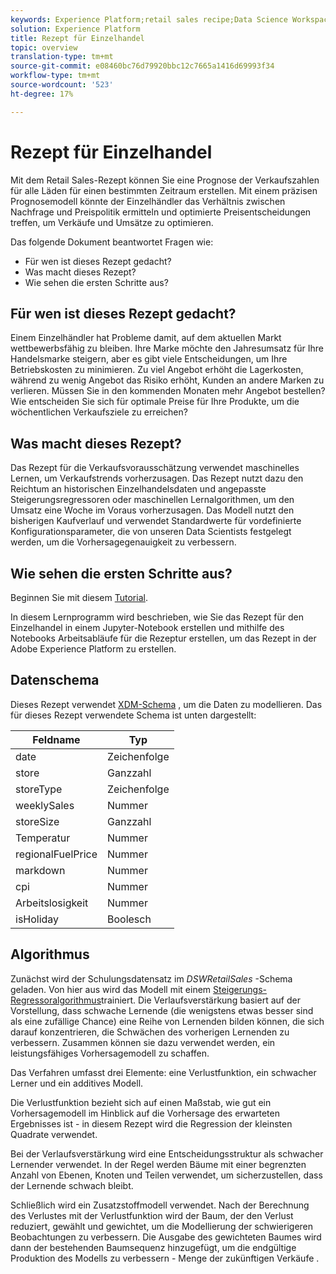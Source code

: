 ```yaml
---
keywords: Experience Platform;retail sales recipe;Data Science Workspace;popular topics
solution: Experience Platform
title: Rezept für Einzelhandel
topic: overview
translation-type: tm+mt
source-git-commit: e08460bc76d79920bbc12c7665a1416d69993f34
workflow-type: tm+mt
source-wordcount: '523'
ht-degree: 17%

---
```



# Rezept für Einzelhandel

Mit dem Retail Sales-Rezept können Sie eine Prognose der Verkaufszahlen für alle Läden für einen bestimmten Zeitraum erstellen. Mit einem präzisen Prognosemodell könnte der Einzelhändler das Verhältnis zwischen Nachfrage und Preispolitik ermitteln und optimierte Preisentscheidungen treffen, um Verkäufe und Umsätze zu optimieren.

Das folgende Dokument beantwortet Fragen wie:
* Für wen ist dieses Rezept gedacht?
* Was macht dieses Rezept?
* Wie sehen die ersten Schritte aus?

## Für wen ist dieses Rezept gedacht?

Einem Einzelhändler hat Probleme damit, auf dem aktuellen Markt wettbewerbsfähig zu bleiben. Ihre Marke möchte den Jahresumsatz für Ihre Handelsmarke steigern, aber es gibt viele Entscheidungen, um Ihre Betriebskosten zu minimieren. Zu viel Angebot erhöht die Lagerkosten, während zu wenig Angebot das Risiko erhöht, Kunden an andere Marken zu verlieren. Müssen Sie in den kommenden Monaten mehr Angebot bestellen? Wie entscheiden Sie sich für optimale Preise für Ihre Produkte, um die wöchentlichen Verkaufsziele zu erreichen?

## Was macht dieses Rezept?

Das Rezept für die Verkaufsvorausschätzung verwendet maschinelles Lernen, um Verkaufstrends vorherzusagen. Das Rezept nutzt dazu den Reichtum an historischen Einzelhandelsdaten und angepasste Steigerungsregressoren oder maschinellen Lernalgorithmen, um den Umsatz eine Woche im Voraus vorherzusagen. Das Modell nutzt den bisherigen Kaufverlauf und verwendet Standardwerte für vordefinierte Konfigurationsparameter, die von unseren Data Scientists festgelegt werden, um die Vorhersagegenauigkeit zu verbessern.

## Wie sehen die ersten Schritte aus?

Beginnen Sie mit diesem [Tutorial](../jupyterlab/create-a-recipe.md).

In diesem Lernprogramm wird beschrieben, wie Sie das Rezept für den Einzelhandel in einem Jupyter-Notebook erstellen und mithilfe des Notebooks Arbeitsabläufe für die Rezeptur erstellen, um das Rezept in der Adobe Experience Platform zu erstellen.

## Datenschema

Dieses Rezept verwendet [XDM-Schema](../../xdm/schema/field-dictionary.md) , um die Daten zu modellieren. Das für dieses Rezept verwendete Schema ist unten dargestellt:

| Feldname | Typ |
--- | ---
| date | Zeichenfolge |
| store | Ganzzahl |
| storeType | Zeichenfolge |
| weeklySales | Nummer |
| storeSize | Ganzzahl |
| Temperatur | Nummer |
| regionalFuelPrice | Nummer |
| markdown | Nummer |
| cpi | Nummer |
| Arbeitslosigkeit | Nummer |
| isHoliday | Boolesch |


## Algorithmus

Zunächst wird der Schulungsdatensatz im *DSWRetailSales* -Schema geladen. Von hier aus wird das Modell mit einem [Steigerungs-Regressoralgorithmus](https://scikit-learn.org/stable/modules/generated/sklearn.ensemble.GradientBoostingRegressor.html)trainiert. Die Verlaufsverstärkung basiert auf der Vorstellung, dass schwache Lernende (die wenigstens etwas besser sind als eine zufällige Chance) eine Reihe von Lernenden bilden können, die sich darauf konzentrieren, die Schwächen des vorherigen Lernenden zu verbessern. Zusammen können sie dazu verwendet werden, ein leistungsfähiges Vorhersagemodell zu schaffen.

Das Verfahren umfasst drei Elemente: eine Verlustfunktion, ein schwacher Lerner und ein additives Modell.

Die Verlustfunktion bezieht sich auf einen Maßstab, wie gut ein Vorhersagemodell im Hinblick auf die Vorhersage des erwarteten Ergebnisses ist - in diesem Rezept wird die Regression der kleinsten Quadrate verwendet.

Bei der Verlaufsverstärkung wird eine Entscheidungsstruktur als schwacher Lernender verwendet. In der Regel werden Bäume mit einer begrenzten Anzahl von Ebenen, Knoten und Teilen verwendet, um sicherzustellen, dass der Lernende schwach bleibt.

Schließlich wird ein Zusatzstoffmodell verwendet. Nach der Berechnung des Verlustes mit der Verlustfunktion wird der Baum, der den Verlust reduziert, gewählt und gewichtet, um die Modellierung der schwierigeren Beobachtungen zu verbessern. Die Ausgabe des gewichteten Baumes wird dann der bestehenden Baumsequenz hinzugefügt, um die endgültige Produktion des Modells zu verbessern - Menge der zukünftigen Verkäufe .